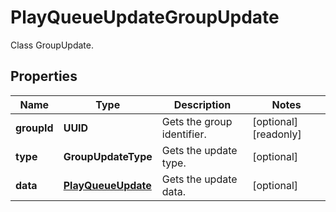 

# PlayQueueUpdateGroupUpdate

Class GroupUpdate.

## Properties

| Name | Type | Description | Notes |
|------------ | ------------- | ------------- | -------------|
|**groupId** | **UUID** | Gets the group identifier. |  [optional] [readonly] |
|**type** | **GroupUpdateType** | Gets the update type. |  [optional] |
|**data** | [**PlayQueueUpdate**](PlayQueueUpdate.md) | Gets the update data. |  [optional] |



